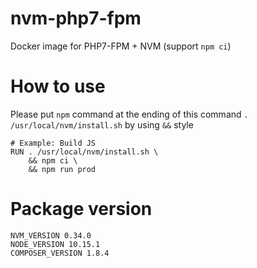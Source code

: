 # nvm-php7-fpm
Docker image for PHP7-FPM + NVM (support `npm ci`)

# How to use
Please put `npm` command at the ending of this command `. /usr/local/nvm/install.sh` by using `&&` style
```SHELL
# Example: Build JS
RUN . /usr/local/nvm/install.sh \
    && npm ci \
    && npm run prod
```
# Package version
```
NVM_VERSION 0.34.0
NODE_VERSION 10.15.1
COMPOSER_VERSION 1.8.4
```
